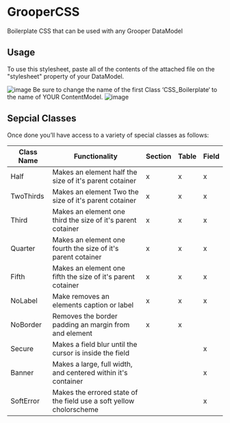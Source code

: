 # GrooperCSS

Boilerplate CSS that can be used with any Grooper DataModel

## Usage

To use this stylesheet, paste all of the contents of the attached file on the "stylesheet" property of your DataModel.

![image](https://github.com/StevenRotelli/GrooperCSS/assets/95944145/a68d0698-54cb-493c-a6d8-9b8069b9e845)
Be sure to change the name of the first Class ‘CSS_Boilerplate‘ to the name of YOUR ContentModel.
![image](https://github.com/StevenRotelli/GrooperCSS/assets/95944145/6361ff58-de77-4f20-98cb-99e49266749b)

## Sepcial Classes

Once done you’ll have access to a variety of special classes as follows:

| Class Name | Functionality | Section |Table|Field|
|------------|---------------|---------|-----|-----|
|Half|Makes an element half the size of it's parent cotainer|x|x|x|
|TwoThirds|Makes an element Two the size of it's parent cotainer|x|x|x|
|Third|Makes an element one third the size of it's parent cotainer|x|x|x|
|Quarter|Makes an element one fourth the size of it's parent cotainer|x|x|x|
|Fifth|Makes an element one fifth the size of it's parent cotainer|x|x|x|
|NoLabel|Make removes an elements caption or label|x|x|x|
|NoBorder|Removes the border padding an margin from and element|x|x| |
|Secure|Makes a field blur until the cursor is inside the field| | |x|
|Banner|Makes a large, full width, and centered within it's container| | |x|
|SoftError|Makes the errored state of the field use a soft yellow cholorscheme| | |x|
